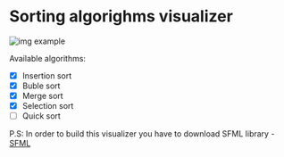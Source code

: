 # Sorting algorighms visualizer 

![img example](https://github.com/vitaliiPsl/visualizer/blob/main/img/example.png)

Available algorithms:
- [x] Insertion sort
- [x] Buble sort
- [x] Merge sort
- [x] Selection sort
- [ ] Quick sort 

P.S: In order to build this visualizer you have to download SFML library - [SFML](https://www.sfml-dev.org/index.php)
